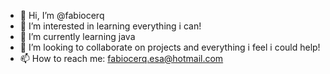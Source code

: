 - 👋 Hi, I’m @fabiocerq
- 👀 I’m interested in learning everything i can!
- 🌱 I’m currently learning java
- 💞️ I’m looking to collaborate on projects and everything i feel i could help!
- 📫 How to reach me: fabiocerq.esa@hotmail.com

<!---
fabiocerq/fabiocerq is a ✨ special ✨ repository because its `README.md` (this file) appears on your GitHub profile.
You can click the Preview link to take a look at your changes.
--->
